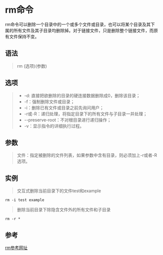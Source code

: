 # rm命令

rm命令可以删除一个目录中的一个或多个文件或目录，也可以将某个目录及其下属的所有文件及其子目录均删除掉。对于链接文件，只是删除整个链接文件，而原有文件保持不变。

## 语法
> rm (选项)(参数)


## 选项
> * -d: 直接把欲删除的目录的硬连接数据删除成0，删除该目录；
> * -f：强制删除文件或目录；
> * -i：删除已有文件或目录之前先询问用户；
> * -r或-R：递归处理，将指定目录下的所有文件与子目录一并处理；
> * --preserve-root：不对根目录进行递归操作；
> * -v：显示指令的详细执行过程。

## 参数

> 文件：指定被删除的文件列表，如果参数中含有目录，则必须加上-r或者-R选项。

## 实例
> 交互式删除当前目录下的文件test和example
    
    rm -i test example

> 删除当前目录下除隐含文件外的所有文件和子目录

    rm -r *

## 参考

[rm参考网址](http://man.linuxde.net/rm)


